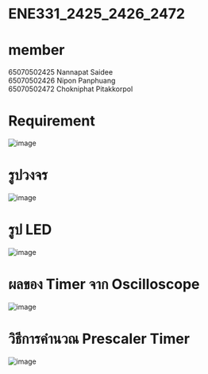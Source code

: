 # ENE331_2425_2426_2472

# member
65070502425 Nannapat Saidee <br>
65070502426 Nipon Panphuang <br>
65070502472 Chokniphat Pitakkorpol <br>

# Requirement
![image](https://github.com/user-attachments/assets/9bce59eb-94cd-43b6-a248-03531205bc12)

# รูปวงจร
![image](https://github.com/user-attachments/assets/dd3ca666-6535-4813-bffb-6143665261ba)

# รูป LED
![image](https://github.com/user-attachments/assets/789fe435-42d8-4c0e-859d-8d6ebb946d2f)

# ผลของ Timer จาก Oscilloscope
![image](https://github.com/user-attachments/assets/f807b915-9744-4f3c-83bb-c29c3234c8d9)

# วิธีการคำนวณ Prescaler Timer
![image](https://github.com/user-attachments/assets/85dd35a0-d5be-47c2-865f-3798559e9e3a)





